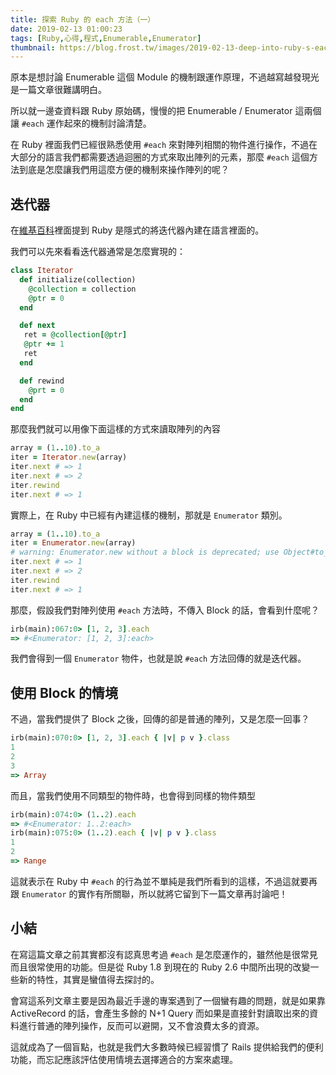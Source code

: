 ```yaml
---
title: 探索 Ruby 的 each 方法（一）
date: 2019-02-13 01:00:23
tags: [Ruby,心得,程式,Enumerable,Enumerator]
thumbnail: https://blog.frost.tw/images/2019-02-13-deep-into-ruby-s-each-method-part-1/thumbnail.jpg
---
```


原本是想討論 Enumerable 這個 Module 的機制跟運作原理，不過越寫越發現光是一篇文章很難講明白。

所以就一邊查資料跟 Ruby 原始碼，慢慢的把 Enumerable / Enumerator 這兩個讓 `#each` 運作起來的機制討論清楚。

在 Ruby 裡面我們已經很熟悉使用 `#each` 來對陣列相關的物件進行操作，不過在大部分的語言我們都需要透過迴圈的方式來取出陣列的元素，那麼 `#each` 這個方法到底是怎麼讓我們用這麼方便的機制來操作陣列的呢？

<!-- more -->

## 迭代器

在[維基百科](https://zh.wikipedia.org/wiki/%E8%BF%AD%E4%BB%A3%E5%99%A8)裡面提到 Ruby 是隱式的將迭代器內建在語言裡面的。

我們可以先來看看迭代器通常是怎麼實現的：

```ruby
class Iterator
  def initialize(collection)
    @collection = collection
    @ptr = 0
  end

  def next
   ret = @collection[@ptr]
   @ptr += 1
   ret
  end

  def rewind
    @prt = 0
  end
end
```

那麼我們就可以用像下面這樣的方式來讀取陣列的內容

```ruby
array = (1..10).to_a
iter = Iterator.new(array)
iter.next # => 1
iter.next # => 2
iter.rewind
iter.next # => 1
```

實際上，在 Ruby 中已經有內建這樣的機制，那就是 `Enumerator` 類別。

```ruby
array = (1..10).to_a
iter = Enumerator.new(array)
# warning: Enumerator.new without a block is deprecated; use Object#to_enum
iter.next # => 1
iter.next # => 2
iter.rewind
iter.next # => 1
```

那麼，假設我們對陣列使用 `#each` 方法時，不傳入 Block 的話，會看到什麼呢？

```ruby
irb(main):067:0> [1, 2, 3].each
=> #<Enumerator: [1, 2, 3]:each>
```

我們會得到一個 `Enumerator` 物件，也就是說 `#each` 方法回傳的就是迭代器。

## 使用 Block 的情境

不過，當我們提供了 Block 之後，回傳的卻是普通的陣列，又是怎麼一回事？

```ruby
irb(main):070:0> [1, 2, 3].each { |v| p v }.class
1
2
3
=> Array
```

而且，當我們使用不同類型的物件時，也會得到同樣的物件類型

```ruby
irb(main):074:0> (1..2).each
=> #<Enumerator: 1..2:each>
irb(main):075:0> (1..2).each { |v| p v }.class
1
2
=> Range
```

這就表示在 Ruby 中 `#each` 的行為並不單純是我們所看到的這樣，不過這就要再跟 `Enumerator` 的實作有所關聯，所以就將它留到下一篇文章再討論吧！

## 小結

在寫這篇文章之前其實都沒有認真思考過 `#each` 是怎麼運作的，雖然他是很常見而且很常使用的功能。但是從 Ruby 1.8 到現在的 Ruby 2.6 中間所出現的改變一些新的特性，其實是蠻值得去探討的。

會寫這系列文章主要是因為最近手邊的專案遇到了一個蠻有趣的問題，就是如果靠 ActiveRecord 的話，會產生多餘的 N+1 Query 而如果是直接針對讀取出來的資料進行普通的陣列操作，反而可以避開，又不會浪費太多的資源。

這就成為了一個盲點，也就是我們大多數時候已經習慣了 Rails 提供給我們的便利功能，而忘記應該評估使用情境去選擇適合的方案來處理。
